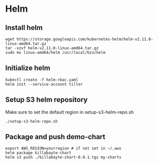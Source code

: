# Helm

## Install helm
```
wget https://storage.googleapis.com/kubernetes-helm/helm-v2.11.0-linux-amd64.tar.gz
tar -xzvf helm-v2.11.0-linux-amd64.tar.gz
sudo mv linux-amd64/helm /usr/local/bin/helm
```

## Initialize helm

```
kubectl create -f helm-rbac.yaml
helm init --service-account tiller
```

## Setup S3 helm repository
Make sure to set the default region in setup-s3-helm-repo.sh
```
./setup-s3-helm-repo.sh
```

## Package and push demo-chart

```
export AWS_REGION=yourregion # if not set in ~/.aws
helm package killabayte-chart
helm s3 push ./killabayte-chart-0.0.1.tgz my-charts
```
